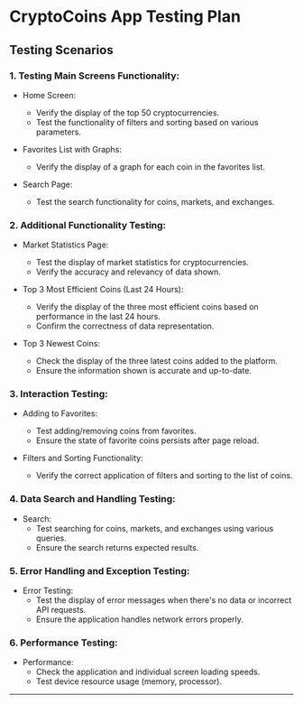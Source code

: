 # CryptoCoins App Testing Plan

## Testing Scenarios

### 1. Testing Main Screens Functionality:

- Home Screen:
    - Verify the display of the top 50 cryptocurrencies.
    - Test the functionality of filters and sorting based on various parameters.
- Favorites List with Graphs:
  - Verify the display of a graph for each coin in the favorites list.

- Search Page:
    - Test the search functionality for coins, markets, and exchanges.

### 2. Additional Functionality Testing:

- Market Statistics Page:
  - Test the display of market statistics for cryptocurrencies.
  - Verify the accuracy and relevancy of data shown.

- Top 3 Most Efficient Coins (Last 24 Hours):
  - Verify the display of the three most efficient coins based on performance in the last 24 hours.
  - Confirm the correctness of data representation.

- Top 3 Newest Coins:
  - Check the display of the three latest coins added to the platform.
  - Ensure the information shown is accurate and up-to-date.

### 3. Interaction Testing:

- Adding to Favorites:
    - Test adding/removing coins from favorites.
    - Ensure the state of favorite coins persists after page reload.

- Filters and Sorting Functionality:
    - Verify the correct application of filters and sorting to the list of coins.

### 4. Data Search and Handling Testing:

- Search:
    - Test searching for coins, markets, and exchanges using various queries.
    - Ensure the search returns expected results.


### 5. Error Handling and Exception Testing:

- Error Testing:
    - Test the display of error messages when there's no data or incorrect API requests.
    - Ensure the application handles network errors properly.

### 6. Performance Testing:

- Performance:
    - Check the application and individual screen loading speeds.
    - Test device resource usage (memory, processor).

---